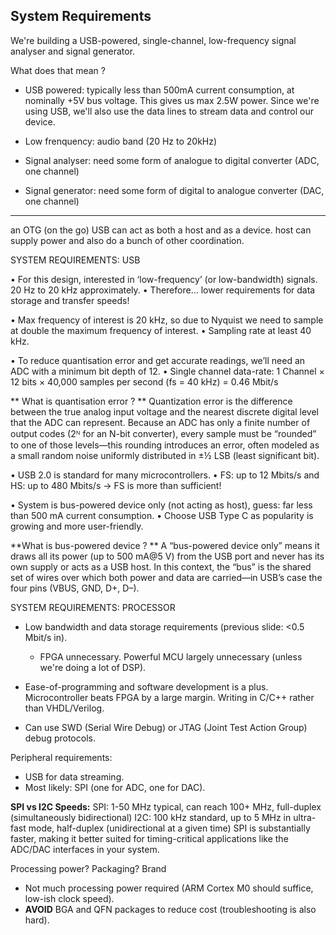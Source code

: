 

## System Requirements 

We're building a USB-powered, single-channel, low-frequency signal analyser and signal generator. 

What does that mean ? 

- USB powered: typically less than 500mA current consumption, at nominally +5V bus voltage. 
  This gives us max 2.5W power. Since we're using USB, we'll also use the data lines to stream data and control our device. 

- Low frenquency: audio band (20 Hz to 20kHz)

- Signal analyser: need some form of analogue to digital converter (ADC, one channel)

- Signal generator: need some form of digital to analogue converter (DAC, one channel)

----------------------------------------------------------------------------------------------------------------------------------

an OTG (on the go) USB can act as both a host and as a device. host can supply power and also do a bunch of other coordination. 


SYSTEM REQUIREMENTS: USB

• For this design, interested in ‘low-frequency’ (or low-bandwidth) signals. 20 Hz to 20 kHz approximately.
  • Therefore… lower requirements for data storage and transfer speeds!

• Max frequency of interest is 20 kHz, so due to Nyquist we need to sample at double the maximum frequency of interest.
  • Sampling rate at least 40 kHz.

• To reduce quantisation error and get accurate readings, we’ll need an ADC with a minimum bit depth of 12.
  • Single channel data-rate: 1 Channel × 12 bits × 40,000 samples per second (fs = 40 kHz) = 0.46 Mbit/s

** What is quantisation error ? **
Quantization error is the difference between the true analog input voltage and the nearest discrete digital level that the ADC can represent. 
Because an ADC has only a finite number of output codes (2ᴺ for an N-bit converter), every sample must be “rounded” to one of those levels—this rounding introduces an error, 
often modeled as a small random noise uniformly distributed in ±½ LSB (least significant bit).

• USB 2.0 is standard for many microcontrollers.
  • FS: up to 12 Mbits/s and HS: up to 480 Mbits/s → FS is more than sufficient!

• System is bus-powered device only (not acting as host), guess: far less than 500 mA current consumption.
  • Choose USB Type C as popularity is growing and more user-friendly.

**What is bus-powered device ? **
A “bus-powered device only” means it draws all its power (up to 500 mA@5 V) from the USB port and never has its own supply or acts as a USB host.
In this context, the “bus” is the shared set of wires over which both power and data are carried—in USB’s case the four pins (VBUS, GND, D+, D–). 


SYSTEM REQUIREMENTS: PROCESSOR

- Low bandwidth and data storage requirements (previous slide: <0.5 Mbit/s in).
  - FPGA unnecessary. Powerful MCU largely unnecessary (unless we're doing a lot of DSP).

- Ease-of-programming and software development is a plus.
  Microcontroller beats FPGA by a large margin. Writing in C/C++ rather than VHDL/Verilog.
- Can use SWD (Serial Wire Debug) or JTAG (Joint Test Action Group) debug protocols.

Peripheral requirements:
- USB for data streaming.
- Most likely: SPI (one for ADC, one for DAC).

**SPI vs I2C Speeds:**
SPI: 1-50 MHz typical, can reach 100+ MHz, full-duplex (simultaneously bidirectional)
I2C: 100 kHz standard, up to 5 MHz in ultra-fast mode, half-duplex (unidirectional at a given time)
SPI is substantially faster, making it better suited for timing-critical applications like the ADC/DAC interfaces in your system.

Processing power? Packaging? Brand
- Not much processing power required (ARM Cortex M0 should suffice, low-ish clock speed).
- **AVOID** BGA and QFN packages to reduce cost (troubleshooting is also hard).

